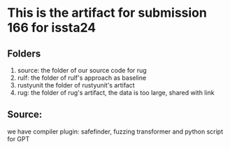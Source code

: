 # This is the artifact for submission 166 for issta24

## Folders

1. source: the folder of our source code for rug
2. rulf: the folder of rulf's approach as baseline
3. rustyunit the folder of rustyunit's artifact
4. rug: the folder of rug's artifact, the data is too large, shared with link

## Source:

we have compiler plugin: safefinder, fuzzing transformer and python script for GPT

